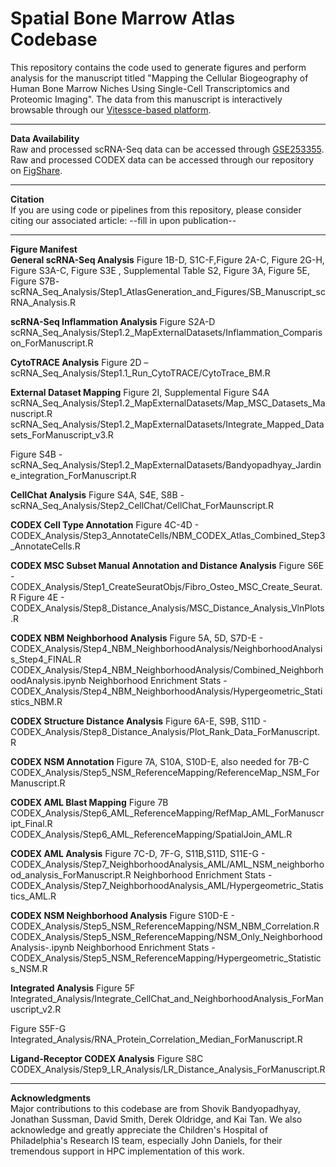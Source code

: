 # Spatial Bone Marrow Atlas Codebase
This repository contains the code used to generate figures and perform analysis for the manuscript titled "Mapping the Cellular Biogeography of Human Bone Marrow Niches Using Single-Cell Transcriptomics and Proteomic Imaging". The data from this manuscript is interactively browsable through our [Vitessce-based platform](https://cscb.research.chop.edu/index.php/bm-data).
_______________________________________
**Data Availability** <br />
Raw and processed scRNA-Seq data can be accessed through [GSE253355](https://www.ncbi.nlm.nih.gov/geo/query/acc.cgi?acc=GSE253355). 
Raw and processed CODEX data can be accessed through our repository on [FigShare](https://doi.org/10.25452/figshare.plus.c.7174914). 
_______________________________________
**Citation** <br />
If you are using code or pipelines from this repository, please consider citing our associated article: 
--fill in upon publication--
____________________________________
**Figure Manifest** <br />
**General scRNA-Seq Analysis**
Figure 1B-D, S1C-F,Figure 2A-C, Figure 2G-H, Figure S3A-C, Figure S3E , Supplemental Table S2, Figure 3A, Figure 5E, Figure S7B- scRNA_Seq_Analysis/Step1_AtlasGeneration_and_Figures/SB_Manuscript_scRNA_Analysis.R

**scRNA-Seq Inflammation Analysis**
Figure S2A-D
scRNA_Seq_Analysis/Step1.2_MapExternalDatasets/Inflammation_Comparison_ForManuscript.R

**CytoTRACE Analysis**
Figure 2D – 
scRNA_Seq_Analysis/Step1.1_Run_CytoTRACE/CytoTrace_BM.R

**External Dataset Mapping**
Figure 2I, Supplemental Figure S4A scRNA_Seq_Analysis/Step1.2_MapExternalDatasets/Map_MSC_Datasets_Manuscript.R
scRNA_Seq_Analysis/Step1.2_MapExternalDatasets/Integrate_Mapped_Datasets_ForManuscript_v3.R

Figure S4B - 
scRNA_Seq_Analysis/Step1.2_MapExternalDatasets/Bandyopadhyay_Jardine_integration_ForManuscript.R

**CellChat Analysis**
Figure S4A, S4E, S8B - scRNA_Seq_Analysis/Step2_CellChat/CellChat_ForMaunscript.R

**CODEX Cell Type Annotation**
Figure 4C-4D - CODEX_Analysis/Step3_AnnotateCells/NBM_CODEX_Atlas_Combined_Step3_AnnotateCells.R

**CODEX MSC Subset Manual Annotation and Distance Analysis**
Figure S6E - CODEX_Analysis/Step1_CreateSeuratObjs/Fibro_Osteo_MSC_Create_Seurat.R
Figure 4E - CODEX_Analysis/Step8_Distance_Analysis/MSC_Distance_Analysis_VlnPlots.R

**CODEX NBM Neighborhood Analysis**
Figure 5A, 5D, S7D-E - CODEX_Analysis/Step4_NBM_NeighborhoodAnalysis/NeighborhoodAnalysis_Step4_FINAL.R
CODEX_Analysis/Step4_NBM_NeighborhoodAnalysis/Combined_NeighborhoodAnalysis.ipynb
Neighborhood Enrichment Stats - CODEX_Analysis/Step4_NBM_NeighborhoodAnalysis/Hypergeometric_Statistics_NBM.R

**CODEX Structure Distance Analysis**
Figure 6A-E, S9B, S11D - CODEX_Analysis/Step8_Distance_Analysis/Plot_Rank_Data_ForManuscript.R

**CODEX NSM Annotation**
Figure 7A, S10A, S10D-E, also needed for 7B-C
CODEX_Analysis/Step5_NSM_ReferenceMapping/ReferenceMap_NSM_ForManuscript.R

**CODEX AML Blast Mapping**
Figure 7B
CODEX_Analysis/Step6_AML_ReferenceMapping/RefMap_AML_ForManuscript_Final.R
CODEX_Analysis/Step6_AML_ReferenceMapping/SpatialJoin_AML.R

**CODEX AML Analysis**
Figure 7C-D, 7F-G, S11B,S11D, S11E-G - CODEX_Analysis/Step7_NeighborhoodAnalysis_AML/AML_NSM_neighborhood_analysis_ForManuscript.R
Neighborhood Enrichment Stats - CODEX_Analysis/Step7_NeighborhoodAnalysis_AML/Hypergeometric_Statistics_AML.R

**CODEX NSM Neighborhood Analysis**
Figure S10D-E - CODEX_Analysis/Step5_NSM_ReferenceMapping/NSM_NBM_Correlation.R
CODEX_Analysis/Step5_NSM_ReferenceMapping/NSM_Only_NeighborhoodAnalysis-.ipynb
Neighborhood Enrichment Stats - CODEX_Analysis/Step5_NSM_ReferenceMapping/Hypergeometric_Statistics_NSM.R

**Integrated Analysis**
Figure 5F
Integrated_Analysis/Integrate_CellChat_and_NeighborhoodAnalysis_ForManuscript_v2.R

Figure S5F-G
Integrated_Analysis/RNA_Protein_Correlation_Median_ForManuscript.R

**Ligand-Receptor CODEX Analysis**
Figure S8C
CODEX_Analysis/Step9_LR_Analysis/LR_Distance_Analysis_ForManuscript.R
________________________________
**Acknowledgments** <br />
Major contributions to this codebase are from Shovik Bandyopadhyay, Jonathan Sussman, David Smith, Derek Oldridge, and Kai Tan. We also acknowledge and greatly appreciate the Children's Hospital of Philadelphia's Research IS team, especially John Daniels, for their tremendous support in HPC implementation of this work. 

